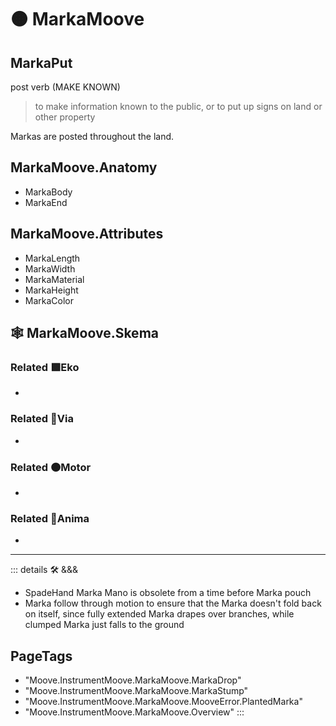 # 🟠 <motor>MarkaMoove</motor>

## MarkaPut

post verb (MAKE KNOWN)

> to make information known to the public, or to put up signs on land or other property

Markas are posted throughout the land.

## MarkaMoove.Anatomy

- MarkaBody
- MarkaEnd

## MarkaMoove.Attributes

- MarkaLength
- MarkaWidth
- MarkaMaterial
- MarkaHeight
- MarkaColor

## 🕸 MarkaMoove.Skema

### Related 🟩<ekos>Eko</ekos>

-

### Related 🔻<via>Via</via>

-

### Related 🟠<motor>Motor</motor>

-

### Related 💜<anima>Anima</anima>

-

---

<!-- =================================================== -->
<!-- =================================================== -->
<!-- =================================================== -->
<!-- =================================================== -->
<!-- =================================================== -->
::: details 🛠 <dev>&&&</dev>

- SpadeHand Marka Mano is obsolete from a time before Marka pouch
- Marka follow through motion to ensure that the Marka doesn't fold back on itself, since fully extended Marka drapes over branches, while clumped Marka just falls to the ground

<h2>PageTags</h2>

- "Moove.InstrumentMoove.MarkaMoove.MarkaDrop"
- "Moove.InstrumentMoove.MarkaMoove.MarkaStump"
- "Moove.InstrumentMoove.MarkaMoove.MooveError.PlantedMarka"
- "Moove.InstrumentMoove.MarkaMoove.Overview"
:::
